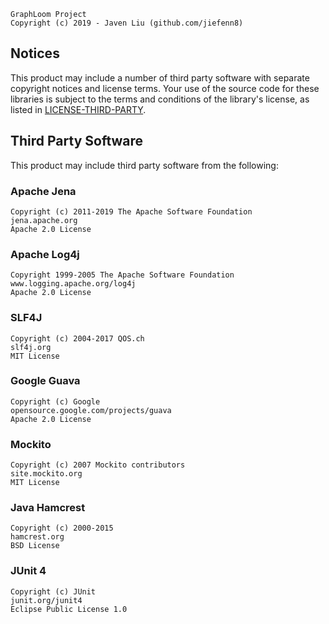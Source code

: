     GraphLoom Project
    Copyright (c) 2019 - Javen Liu (github.com/jiefenn8)
    
## Notices

This product may include a number of third party software with separate 
copyright notices and license terms. Your use of the source code for
these libraries is subject to the terms and conditions of the library's
license, as listed in [LICENSE-THIRD-PARTY](./LICENSE-THIRD-PARTY.md).

## Third Party Software
    
This product may include third party software from the following:

### Apache Jena
    
    Copyright (c) 2011-2019 The Apache Software Foundation
    jena.apache.org
    Apache 2.0 License
    
### Apache Log4j

    Copyright 1999-2005 The Apache Software Foundation
    www.logging.apache.org/log4j
    Apache 2.0 License

### SLF4J

    Copyright (c) 2004-2017 QOS.ch
    slf4j.org
    MIT License
    
### Google Guava

    Copyright (c) Google 
    opensource.google.com/projects/guava
    Apache 2.0 License

### Mockito
    Copyright (c) 2007 Mockito contributors
    site.mockito.org
    MIT License

### Java Hamcrest

    Copyright (c) 2000-2015
    hamcrest.org
    BSD License 

### JUnit 4

    Copyright (c) JUnit
    junit.org/junit4
    Eclipse Public License 1.0